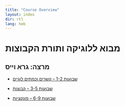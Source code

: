 ```yaml
---
title: "Course Overview"
layout: index
dir: rtl
lang: heb
---
```




# מבוא ללוגיקה ותורת הקבוצות
## מרצה: גרא וייס

- [שבועות 1-2 – קשרים וכמתים לוגיים](00-intro.html)

- [שבועות 3-5 – קבוצות](01-sets.html)

- [שבועות 6-9 – פונקציות](02-functions.html)
